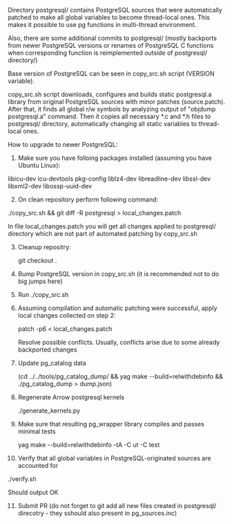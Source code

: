 
Directory postgresql/ contains PostgreSQL sources that were automatically patched to make all global variables to become thread-local ones.
This makes it possible to use pg functions in multi-thread environment.

Also, there are some additional commits to postgresql/ (mostly backports from newer PostgreSQL versions
or renames of PostgreSQL C functions when corresponding function is reimplemented outside of postgresql/ directory/)

Base version of PostgreSQL can be seen in copy_src.sh script (VERSION variable).

copy_src.sh script downloads, configures and builds static postgresql.a library from original PostgreSQL sources with minor patches (source.patch).
After that, it finds all global r/w symbols by analyzing output of "objdump postgresql.a" command.
Then it copies all necessary *.c and *.h files to postgresql/ directory, automatically changing all static variables to thread-local ones.

How to upgrade to newer PostgreSQL:

1. Make sure you have folloing packages installed (assuming you have Ubuntu Linux):

libicu-dev
icu-devtools
pkg-config
liblz4-dev
libreadline-dev
libssl-dev
libxml2-dev
libossp-uuid-dev

2. On clean repository perform following command:

  ./copy_src.sh && git diff -R postgresql  > local_changes.patch

  In file local_changes.patch you will get all changes applied to postgresql/ directory which are not part of automated patching by copy_src.sh

3. Cleanup repositry:

   git checkout .

4. Bump PostgreSQL version in copy_src.sh (it is recommended not to do big jumps here)

5. Run ./copy_src.sh

6. Assuming compilation and automatic patching were successful, apply local changes collected on step 2:

   patch -p6 < local_changes.patch

   Resolve possible conflicts. Usually, conflicts arise due to some already backported changes

7. Update pg_catalog data

   (cd ../../tools/pg_catalog_dump/ && yag make --build=relwithdebinfo && ./pg_catalog_dump > dump.json)

8. Regenerate Arrow postgresql kernels

   ./generate_kernels.py

9. Make sure that resulting pg_wrapper library compiles and passes minimal tests

   yag make --build=relwithdebinfo -tA -C ut -C test

10. Verify that all global variables in PostgreSQL-originated sources are accounted for

   ./verify.sh

   Should output OK

11. Submit PR (do not forget to git add all new files created in postgresql/ direcotry - they sshould also present in pg_sources.inc)

